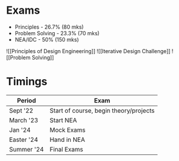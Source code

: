 # Exams
 - Principles - 26.7% (80 mks)
 - Problem Solving - 23.3% (70 mks)
 - NEA/IDC - 50% (150 mks)

![[Principles of Design Engineering]]
![[Iterative Design Challenge]]
![[Problem Solving]]

# Timings
|Period|Exam|
|--|--|
|Sept '22|Start of course, begin theory/projects|
|March '23|Start NEA|
|Jan '24|Mock Exams|
|Easter '24|Hand in NEA|
|Summer '24|Final Exams|